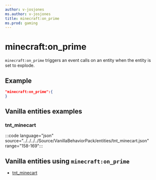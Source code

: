 ```yaml
---
author: v-josjones
ms.author: v-josjones
title: minecraft:on_prime
ms.prod: gaming
---
```


# minecraft:on_prime

`minecraft:on_prime` triggers an event calls on an entity when the entity is set to explode.

## Example

```json
"minecraft:on_prime":{
}
```

## Vanilla entities examples

### tnt_minecart

:::code language="json" source="../../../../Source/VanillaBehaviorPack/entities/tnt_minecart.json" range="158-169":::

## Vanilla entities using `minecraft:on_prime`

- [tnt_minecart](../../../../Source/VanillaBehaviorPack_Snippets/entities/tnt_minecart.md)
